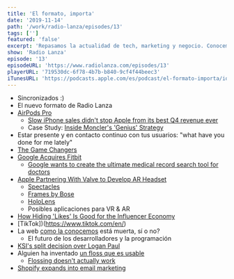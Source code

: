 ```yaml
---
title: 'El formato, importa'
date: '2019-11-14'
path: '/work/radio-lanza/episodes/13'
tags: ['']
featured: 'false'
excerpt: 'Repasamos la actualidad de tech, marketing y negocio. Conocemos sobres los nuevos AirPods Pro y la táctica de slow-drip de Apple, el impacto al mundo influencer de Instagram ocultando Likes, o cómo KSI vs. Logan Paul rejuvenecieron el boxeo. Descubriremos el amor de Marc por Quip y la próxima herramienta de Shopify para convertirse el lugar número uno de direct-to-consumer e-commerce.'
show: 'Radio Lanza'
episode: '13'
episodeURL: 'https://www.radiolanza.com/episodes/13'
playerURL: '719530dc-6f78-4b7b-b840-9cf4f44beec3'
iTunesURL: 'https://podcasts.apple.com/es/podcast/el-formato-importa/id1468000755?i=1000456765773'
---
```


- Sincronizados :)
- El nuevo formato de Radio Lanza
- [AirPods Pro](https://www.apple.com/airpods-pro/)
  - [Slow iPhone sales didn't stop Apple from its best Q4 revenue ever](https://www.theverge.com/2019/10/30/20940562/apple-q4-2019-earnings-iphone-sales-record-revenue-slow-services-income-mac-ipad-tim-cook)
  - Case Study: [Inside Moncler's 'Genius' Strategy](https://www.businessoffashion.com/articles/education/case-study-moncler-genius-luxury-strategy)
- Estar presente y en contacto continuo con tus usuarios: "what have you done for me lately"
- [The Game Changers](https://www.netflix.com/title/81157840)
- [Google Acquires Fitbit](https://www.dcrainmaker.com/2019/11/google-acquires-fitbit-what-it-actually-means-to-wearables-and-the-industry.html)
  - [Google wants to create the ultimate medical record search tool for doctors](https://thenextweb.com/google/2019/11/04/google-wants-to-create-the-ultimate-medical-record-search-tool-for-doctors/)
- [Apple Partnering With Valve to Develop AR Headset](https://www.macrumors.com/2019/11/04/apple-has-partnered-with-valve-ar-headset/)
  - [Spectacles](https://www.spectacles.com/)
  - [Frames by Bose](https://www.bose.com/en_us/products/frames.html)
  - [HoloLens](https://www.microsoft.com/en-us/hololens/buy)
  - Posibles aplicaciones para VR & AR
- [How Hiding 'Likes' Is Good for the Influencer Economy](https://www.businessoffashion.com/articles/professional/how-hiding-likes-is-good-for-the-influencer-economy)
- [TikTok])(https://www.tiktok.com/en/)
- La web [como la conocemos](https://www.theverge.com/2019/10/29/20932848/google-new-shortcuts-domain-register-websites-spotify) está muerta, sí o no?
  - El futuro de los desarrolladores y la programación
- [KSI's split decision over Logan Paul](https://www.bloodyelbow.com/2019/11/10/20957493/they-said-what-pros-and-not-so-pros-react-to-ksis-split-decision-over-logan-paul-boxing)
- Alguien ha inventado [un floss que es usable](https://www.getquip.com/products/refillable-floss)
  - [Flossing doesn't actually work](https://health.usnews.com/wellness/articles/2016-08-02/flossing-doesnt-actually-work-investigation-concludes)
- [Shopify expands into email marketing](https://techcrunch.com/2019/11/05/shopify-email/)
